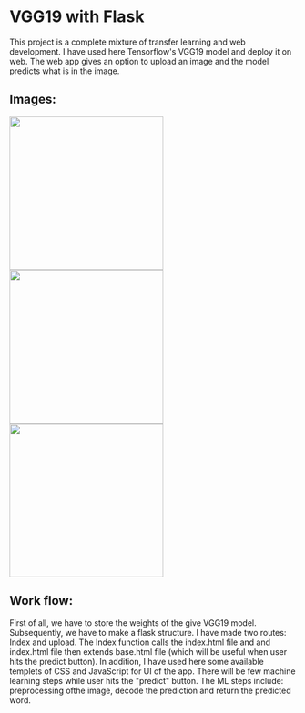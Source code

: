 # VGG19 with Flask

This project is a complete mixture of transfer learning and web development. I have used here Tensorflow's VGG19 model and deploy it on web. The web app gives an option to upload an image and the model predicts what is in the image.

## Images:

<img src="https://user-images.githubusercontent.com/40913151/100567992-f9073780-331d-11eb-9c0d-6191390fd780.png" width="270"/> <img src=https://user-images.githubusercontent.com/40913151/100568185-96fb0200-331e-11eb-898f-8266d58b6006.png width="270"/><img src="https://user-images.githubusercontent.com/40913151/100567886-b9405000-331d-11eb-9e6f-41e00dd5a37c.png" width="270"/> 


## Work flow:
First of all, we have to store the weights of the give VGG19 model. Subsequently, we have to make a flask structure. I have made two routes: Index and upload. The Index function calls the index.html file and and index.html file then extends base.html file (which will be useful when user hits the predict button). In addition, I have used here some available templets of CSS and JavaScript for UI of the app. There will be few machine learning steps while user hits the "predict" button. The ML steps include: preprocessing ofthe image, decode the prediction and return the predicted word.      




